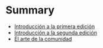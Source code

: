 # Summary

* [Introducción a la primera edición](introducción_1.md)
* [Introducción a la segunda edición](introducción_2.md)
* [El arte de la comunidad](capítulo_1.md)
